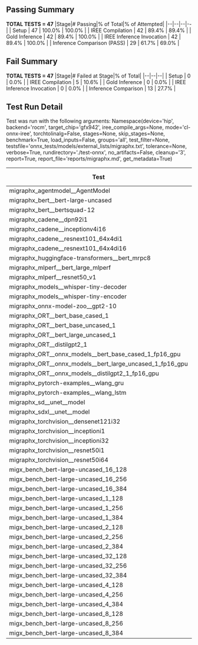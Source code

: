 ## Passing Summary

**TOTAL TESTS = 47**
|Stage|# Passing|% of Total|% of Attempted|
|--|--|--|--|
| Setup | 47 | 100.0% | 100.0% |
| IREE Compilation | 42 | 89.4% | 89.4% |
| Gold Inference | 42 | 89.4% | 100.0% |
| IREE Inference Invocation | 42 | 89.4% | 100.0% |
| Inference Comparison (PASS) | 29 | 61.7% | 69.0% |
## Fail Summary

**TOTAL TESTS = 47**
|Stage|# Failed at Stage|% of Total|
|--|--|--|
| Setup | 0 | 0.0% |
| IREE Compilation | 5 | 10.6% |
| Gold Inference | 0 | 0.0% |
| IREE Inference Invocation | 0 | 0.0% |
| Inference Comparison | 13 | 27.7% |
## Test Run Detail
Test was run with the following arguments:
Namespace(device='hip', backend='rocm', target_chip='gfx942', iree_compile_args=None, mode='cl-onnx-iree', torchtolinalg=False, stages=None, skip_stages=None, benchmark=True, load_inputs=False, groups='all', test_filter=None, testsfile='onnx_tests/models/external_lists/migraphx.txt', tolerance=None, verbose=True, rundirectory='./test-onnx', no_artifacts=False, cleanup='3', report=True, report_file='reports/migraphx.md', get_metadata=True)

| Test | Exit Status | Mean Benchmark Time (ms) | Notes |
|--|--|--|--|
| migraphx_agentmodel__AgentModel | compilation | None | |
| migraphx_bert__bert-large-uncased | PASS | 19.30270068933842 | |
| migraphx_bert__bertsquad-12 | PASS | 7.907857504281876 | |
| migraphx_cadene__dpn92i1 | Numerics | 42.552156548481435 | |
| migraphx_cadene__inceptionv4i16 | PASS | 155.59998286577562 | |
| migraphx_cadene__resnext101_64x4di1 | Numerics | 117.87706717020934 | |
| migraphx_cadene__resnext101_64x4di16 | Numerics | 388.28441640362144 | |
| migraphx_huggingface-transformers__bert_mrpc8 | PASS | 7.1858327081870454 | |
| migraphx_mlperf__bert_large_mlperf | Numerics | 24.12303551617596 | |
| migraphx_mlperf__resnet50_v1 | compilation | None | |
| migraphx_models__whisper-tiny-decoder | PASS | 33.56943550031809 | |
| migraphx_models__whisper-tiny-encoder | Numerics | 139.95376334836087 | |
| migraphx_onnx-model-zoo__gpt2-10 | compilation | None | |
| migraphx_ORT__bert_base_cased_1 | PASS | 98.90023836245138 | |
| migraphx_ORT__bert_base_uncased_1 | PASS | 98.41371030502376 | |
| migraphx_ORT__bert_large_uncased_1 | PASS | 501.9820292169849 | |
| migraphx_ORT__distilgpt2_1 | PASS | 52.782543358348654 | |
| migraphx_ORT__onnx_models__bert_base_cased_1_fp16_gpu | Numerics | 61.06724851350817 | |
| migraphx_ORT__onnx_models__bert_large_uncased_1_fp16_gpu | Numerics | 294.0042779470483 | |
| migraphx_ORT__onnx_models__distilgpt2_1_fp16_gpu | Numerics | 31.535747602130424 | |
| migraphx_pytorch-examples__wlang_gru | PASS | 17.010928251583014 | |
| migraphx_pytorch-examples__wlang_lstm | PASS | 6.002410595979671 | |
| migraphx_sd__unet__model | compilation | None | |
| migraphx_sdxl__unet__model | compilation | None | |
| migraphx_torchvision__densenet121i32 | Numerics | 73.6860332113725 | |
| migraphx_torchvision__inceptioni1 | PASS | 41.0806606067162 | |
| migraphx_torchvision__inceptioni32 | PASS | 106.99373643313135 | |
| migraphx_torchvision__resnet50i1 | Numerics | 12.216517908705605 | |
| migraphx_torchvision__resnet50i64 | Numerics | 151.6256038720409 | |
| migx_bench_bert-large-uncased_16_128 | PASS | 35.000209913899496 | |
| migx_bench_bert-large-uncased_16_256 | PASS | 57.710717406330836 | |
| migx_bench_bert-large-uncased_16_384 | Numerics | 78.50644095904296 | |
| migx_bench_bert-large-uncased_1_128 | PASS | 13.082689272216806 | |
| migx_bench_bert-large-uncased_1_256 | PASS | 13.348395303594616 | |
| migx_bench_bert-large-uncased_1_384 | PASS | 19.467436458432562 | |
| migx_bench_bert-large-uncased_2_128 | PASS | 12.601086725702595 | |
| migx_bench_bert-large-uncased_2_256 | PASS | 13.287213496254672 | |
| migx_bench_bert-large-uncased_2_384 | PASS | 21.516465948838178 | |
| migx_bench_bert-large-uncased_32_128 | PASS | 70.07959525411327 | |
| migx_bench_bert-large-uncased_32_256 | PASS | 109.83543553286127 | |
| migx_bench_bert-large-uncased_32_384 | Numerics | 157.80398265148202 | |
| migx_bench_bert-large-uncased_4_128 | PASS | 14.278641863897137 | |
| migx_bench_bert-large-uncased_4_256 | PASS | 17.552084452472627 | |
| migx_bench_bert-large-uncased_4_384 | PASS | 26.480505840829853 | |
| migx_bench_bert-large-uncased_8_128 | PASS | 19.9835690004485 | |
| migx_bench_bert-large-uncased_8_256 | PASS | 29.421106136093538 | |
| migx_bench_bert-large-uncased_8_384 | PASS | 43.08855093161886 | |
